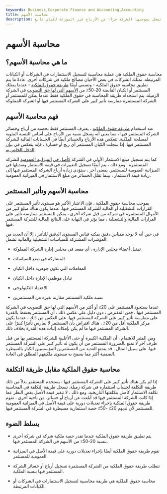 ```yaml
---
keywords: Business,Corporate Finance and Accounting,Accounting
title: محاسبة الأسهم
description: محاسبة حقوق الملكية هي طريقة محاسبية تسجل بموجبها الشركة جزءًا من الأرباح غير الموزعة لكيان تابع.
---
```


# محاسبة الأسهم
## ما هي محاسبة الأسهم؟

محاسبة حقوق الملكية هي عملية محاسبية لتسجيل الاستثمارات في الشركات أو الكيانات المرتبطة. تمتلك الشركات في بعض الأحيان مصالح ملكية في شركات أخرى. عادةً ما يتم تطبيق محاسبة حقوق الملكية - وتسمى أيضًا [طريقة حقوق الملكية](/equitymethod) - عندما يمتلك المستثمر أو الكيان القابضة 20-50٪ من [الأسهم التي لها حق التصويت](/votingshares) في الشركة الزميلة. يتم استخدام طريقة المحاسبة في حقوق الملكية فقط عندما يمكن للمستثمر أو الشركة المستثمرة ممارسة تأثير كبير على الشركة المستثمر فيها أو الشركة المملوكة.

## فهم محاسبة الأسهم

عند استخدام [طريقة حقوق الملكية](/equitymethod) ، يعترف المستثمر فقط بحصته من أرباح وخسائر الشركة المستثمر فيها ، مما يعني أنه يسجل نسبة من الأرباح على أساس النسبة المئوية لمصلحة الملكية. تنعكس هذه الأرباح والخسائر أيضًا في الحسابات المالية للشركة المستثمر فيها. إذا سجلت الكيان المستثمر أي ربح أو خسارة ، فإنه ينعكس في [بيان الدخل الخاص به](/incomestatement).

كما يتم تسجيل مبلغ الاستثمار الأولي في الشركة [كأصل في](/asset) [الميزانية العمومية](/balancesheet) للشركة المستثمرة . ومع ذلك ، يتم أيضًا تسجيل التغييرات في قيمة الاستثمار وتعديلها في الميزانية العمومية للمستثمر. بمعنى آخر ، ستؤدي زيادة أرباح الشركة المستثمر فيها إلى زيادة قيمة الاستثمار ، بينما تقلل الخسائر من مبلغ الاستثمار في الميزانية العمومية.

## محاسبة الأسهم وتأثير المستثمر

بموجب محاسبة حقوق الملكية ، فإن الاعتبار الأكبر هو مستوى تأثير المستثمر على القرارات التشغيلية أو المالية للشركة المستثمر فيها. عندما يكون هناك مبلغ كبير من الأموال المستثمرة في شركة من قبل شركة أخرى ، يمكن للمستثمر ممارسة تأثير على القرارات المالية والتشغيلية ، مما يؤثر في النهاية على النتائج المالية للشركة المستثمر فيها.

في حين أنه لا يوجد مقياس دقيق يمكنه قياس المستوى الدقيق للتأثير ، إلا أن العديد من المؤشرات المشتركة للسياسات التشغيلية والمالية تشمل:

- تمثيل [أعضاء مجلس](/boardofdirectors) [الإدارة](/boardofdirectors) ، أي مقعد في مجلس إدارة الشركة المملوكة

- المشاركة في صنع السياسات

- المعاملات التي تكون جوهرية داخل الكيان

- تبادل موظفي الإدارة داخل الكيان

- الاعتماد التكنولوجي

- نسبة ملكية المستثمر مقارنة بغيره من المستثمرين

عندما يستحوذ المستثمر على 20٪ أو أكثر من الأسهم التي لها حق التصويت في الشركة المستثمر فيها ، فمن المفترض ، دون دليل على عكس ذلك ، أن المستثمر يحتفظ بالقدرة على ممارسة تأثير كبير على الشركة المستثمر فيها. على العكس من ذلك ، عندما يكون مركز الملكية أقل من 20٪ ، هناك افتراض بأن المستثمر لا يمارس تأثيرًا كبيرًا على الشركة المستثمر فيها ما لم يكن بإمكانه إثبات هذه القدرة بخلاف ذلك.

ومن المثير للاهتمام ، أن الملكية الكبيرة أو حتى الأغلبية للشركة المستثمر بها من قبل طرف آخر لا تمنع بالضرورة المستثمر من أن يكون له تأثير كبير على الشركة المستثمر فيها. على سبيل المثال ، قد يتمتع العديد من المستثمرين المؤسسيين الكبار بالسيطرة الضمنية أكثر مما يسمح به مستوى ملكيتهم المطلق في العادة.

## محاسبة حقوق الملكية مقابل طريقة التكلفة

إذا لم يكن هناك تأثير كبير على الشركة المستثمر فيها ، يستخدم المستثمر بدلاً من ذلك طريقة التكلفة لحساب استثماره في شركة زميلة. تسجل طريقة التكلفة في المحاسبة تكلفة الاستثمار كأصل بتكلفتها التاريخية. ومع ذلك ، لا تتغير قيمة الأصل بغض النظر عما إذا كانت الشركة المستثمر فيها قد أبلغت عن أرباح أو خسائر. من ناحية أخرى ، تقوم طريقة حقوق الملكية بإجراء تعديلات دورية على قيمة الأصل في الميزانية العمومية للمستثمر لأن لديهم 20٪ -50٪ حصة استثمارية مسيطرة في الشركة المستثمر فيها.

## يسلط الضوء

- يتم تطبيق طريقة حقوق الملكية عندما تقدر حصة ملكية شركة في شركة أخرى بنسبة 20-50٪ من الأسهم في الشركة المستثمر فيها.

- تقوم طريقة حقوق الملكية أيضًا بإجراء تعديلات دورية على قيمة الأصل في الميزانية العمومية للمستثمر.

- تتطلب طريقة حقوق الملكية من الشركة المستثمرة تسجيل أرباح أو خسائر الشركة المستثمر فيها بنسبة الملكية.

- محاسبة حقوق الملكية هي طريقة محاسبية لتسجيل الاستثمارات في الشركات أو الكيانات المرتبطة.

